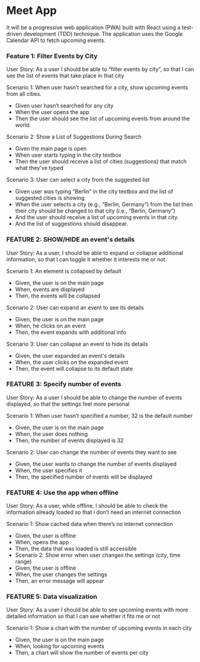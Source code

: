# Meet App

It will be a progressive web application (PWA) built with React using a test-driven
development (TDD) technique. The application uses the Google Calendar API to fetch
upcoming events.

### Feature 1: Filter Events by City

User Story: As a user I should be able to “filter events by city”, so that I can see the list of events
that take place in that city

Scenario 1: When user hasn’t searched for a city, show upcoming events from all cities.

- Given user hasn’t searched for any city
- When the user opens the app
- Then the user should see the list of upcoming events from around the world.

Scenario 2: Show a List of Suggestions During Search

- Given the main page is open
- When user starts typing in the city textbox
- Then the user should receive a list of cities (suggestions) that match what they’ve typed

Scenario 3: User can select a city from the suggested list

- Given user was typing “Berlin” in the city textbox and the list of suggested cities is showing
- When the user selects a city (e.g., “Berlin, Germany”) from the list
  then their city should be changed to that city (i.e., “Berlin, Germany”)
- And the user should receive a list of upcoming events in that city.
- And the list of suggestions should disappear.

### FEATURE 2: SHOW/HIDE an event's details

User Story: As a user, I should be able to expand or collapse additional information, so that I
can toggle it whether it interests me or not.

Scenario 1: An element is collapsed by default

- Given, the user is on the main page
- When, events are displayed
- Then, the events will be collapsed

Scenario 2: User can expand an event to see its details

- Given, the user is on the main page
- When, he clicks on an event
- Then, the event expands with additional info

Scenario 3: User can collapse an event to hide its details

- Given, the user expanded an event's details
- When, the user clicks on the expanded event
- Then, the event will collapse to its default state

### FEATURE 3: Specify number of events

User Story: As a user I should be able to change the number of events displayed, so that the
settings feel more personal

Scenario 1: When user hasn’t specified a number, 32 is the default number

- Given, the user is on the main page
- When, the user does nothing
- Then, the number of events displayed is 32

Scenario 2: User can change the number of events they want to see

- Given, the user wants to change the number of events displayed
- When, the user specifies it
- Then, the specified number of events will be displayed

### FEATURE 4: Use the app when offline

User Story: As a user, while offline, I should be able to check the information already loaded so
that I don’t need an internet connection

Scenario 1: Show cached data when there’s no internet connection

- Given, the user is offline
- When, opens the app
- Then, the data that was loaded is still accessible
- Scenario 2: Show error when user changes the settings (city, time range)
- Given, the user is offline
- When, the user changes the settings
- Then, an error message will appear

### FEATURE 5: Data visualization

User Story: As a user I should be able to see upcoming events with more detailed information
so that I can see whether it fits me or not

Scenario 1: Show a chart with the number of upcoming events in each city

- Given, the user is on the main page
- When, looking for upcoming events
- Then, a chart will show the number of events per city
